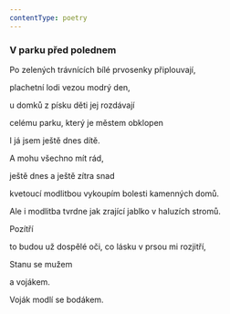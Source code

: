 ```yaml
---
contentType: poetry
---
```


<section>

### V parku před polednem

Po zelených trávnících bílé prvosenky připlouvají,

plachetní lodi vezou modrý den,

u domků z písku děti jej rozdávají

celému parku, který je městem obklopen

I já jsem ještě dnes dítě.

A mohu všechno mít rád,

ještě dnes a ještě zítra snad

kvetoucí modlitbou vykoupím bolesti kamenných domů.

Ale i modlitba tvrdne jak zrající jablko v haluzích stromů.

Pozítří

to budou už dospělé oči, co lásku v prsou mi rozjitří,

Stanu se mužem

a vojákem.

Voják modlí se bodákem.

</section>
